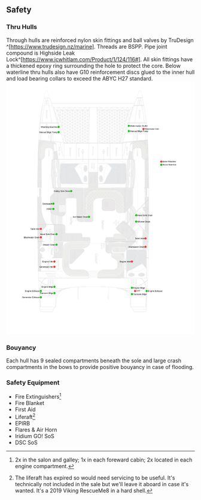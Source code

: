 ## Safety
### Thru Hulls
Through hulls are reinforced nylon skin fittings and ball valves by TruDesign ^[https://www.trudesign.nz/marine]. Threads are BSPP. Pipe joint compound is Highside Leak Lock^[https://www.jcwhitlam.com/Product/1/124/116#]. All skin fittings have a thickened epoxy ring surrounding the hole to protect the core. Below waterline thru hulls also have G10 reinforcement discs glued to the inner hull and load bearing collars to exceed the ABYC H27 standard. 
![Thru Hulls](seacocks.png)
### Bouyancy
Each hull has 9 sealed compartments beneath the sole and large crash compartments in the bows to provide positive bouyancy in case of flooding. 
### Safety Equipment
- Fire Extinguishers[^extinguishers]
- Fire Blanket
- First Aid
- Liferaft[^liferaft]
- EPIRB
- Flares & Air Horn
- Iridium GO! SoS
- DSC SoS


[^extinguishers]: 2x in the salon and galley; 1x in each foreward cabin; 2x located in each engine compartment.
[^liferaft]: The liferaft has expired so would need servicing to be useful. It's technically not included in the sale but we'll leave it aboard in case it's wanted. It's a 2019 Viking RescueMe8 in a hard shell.
